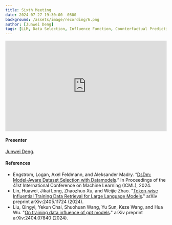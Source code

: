 ```yaml
---
title: Sixth Meeting
date: 2024-07-27 19:30:00 -0500
background: /assets/image/recording/6.png
author: [Junwei Deng]
tags: [LLM, Data Selection, Influence Function, Counterfactual Prediction]
---
```


<style>
.video-container {
  position: relative;
  padding-bottom: 56.25%; /* 16:9 aspect ratio */
  height: 0;
  overflow: hidden;
  max-width: 100%;
  background: #000;
}

.video-container iframe {
  position: absolute;
  top: 0;
  left: 0;
  width: 100%;
  height: 100%;
  border: 0;
}
</style>

<div class="video-container">
  <iframe width="560" height="315" src="https://www.youtube.com/embed/KAF8a2La-WU" frameborder="0" allow="accelerometer; autoplay; clipboard-write; encrypted-media; gyroscope; picture-in-picture" allowfullscreen></iframe>
</div>

#### Presenter

[Junwei Deng](https://theaperdeng.github.io/).

#### References

- Engstrom, Logan, Axel Feldmann, and Aleksander Madry. “[DsDm: Model-Aware Dataset Selection with Datamodels](https://openreview.net/pdf?id=GC8HkKeH8s).” In Proceedings of the 41st International Conference on Machine Learning (ICML), 2024.
- Lin, Huawei, Jikai Long, Zhaozhuo Xu, and Weijie Zhao. "[Token-wise Influential Training Data Retrieval for Large Language Models](http://arxiv.org/abs/2405.11724)." arXiv preprint arXiv:2405.11724 (2024).
- Liu, Qingyi, Yekun Chai, Shuohuan Wang, Yu Sun, Keze Wang, and Hua Wu. "[On training data influence of gpt models](http://arxiv.org/abs/2404.07840)." arXiv preprint arXiv:2404.07840 (2024).
